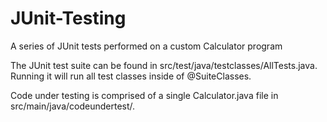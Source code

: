# JUnit-Testing
A series of JUnit tests performed on a custom Calculator program

The JUnit test suite can be found in src/test/java/testclasses/AllTests.java.
Running it will run all test classes inside of @SuiteClasses.

Code under testing is comprised of a single Calculator.java file in src/main/java/codeundertest/.
